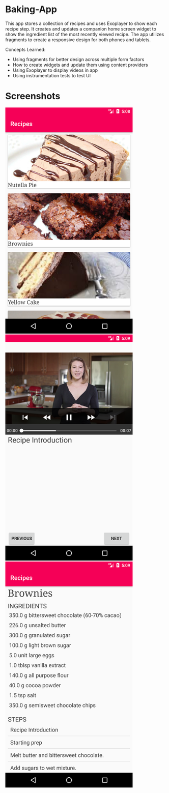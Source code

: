 # Baking-App

This app stores a collection of recipes and uses Exoplayer to show each recipe step. It creates and updates a companion home screen widget to show the ingredient list of the most recently viewed recipe. The app utilizes fragments to create a responsive design for both phones and tablets. 

Concepts Learned:
- Using fragments for better design across multiple form factors
- How to create widgets and update them using content providers
- Using Exoplayer to display videos in app
- Using instrumentation tests to test UI

# Screenshots

<img src="/Screenshots/Screenshot_1546564140.png" width="400">
<img src="/Screenshots/Screenshot_1546564154.png" width="400">
<img src="/Screenshots/Screenshot_1546564173.png" width="400">
